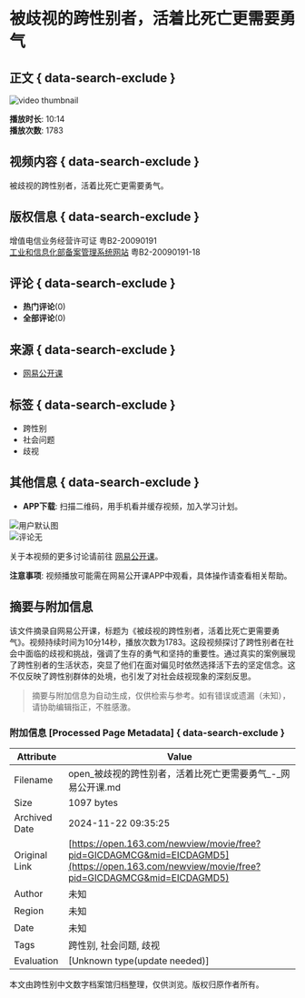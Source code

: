# 被歧视的跨性别者，活着比死亡更需要勇气

## 正文 { data-search-exclude }


![video thumbnail](http://dingyue.ws.126.net/2021/0226/32eca9d0p00qp3i9y002ac000sg00sgm.png)

**播放时长**: 10:14  
**播放次数**: 1783  

## 视频内容 { data-search-exclude }

被歧视的跨性别者，活着比死亡更需要勇气。

## 版权信息 { data-search-exclude }

增值电信业务经营许可证 粤B2-20090191  
[工业和信息化部备案管理系统网站](https://beian.miit.gov.cn/#/Integrated/index) 粤B2-20090191-18  

## 评论 { data-search-exclude }
- **热门评论**(0)
- **全部评论**(0)

## 来源 { data-search-exclude }
- [网易公开课](https://www.163.com)

## 标签 { data-search-exclude }
- 跨性别
- 社会问题
- 歧视

## 其他信息 { data-search-exclude }
- **APP下载**: 扫描二维码，用手机看并缓存视频，加入学习计划。

![用户默认图](https://open-image.ws.126.net/open-h5uploadfile/userDefault.png)  
![评论无](https://open-image.ws.126.net/open-h5uploadfile/nologin_comment_null.png)

关于本视频的更多讨论请前往 [网易公开课](https://ugc.open.163.com)。

**注意事项**: 视频播放可能需在网易公开课APP中观看，具体操作请查看相关帮助。
<!-- tcd_original_link https://open.163.com/newview/movie/free?pid=GICDAGMCG&mid=EICDAGMD5 -->
## 摘要与附加信息

<!-- tcd_abstract -->
该文件摘录自网易公开课，标题为《被歧视的跨性别者，活着比死亡更需要勇气》。视频持续时间为10分14秒，播放次数为1783。这段视频探讨了跨性别者在社会中面临的歧视和挑战，强调了生存的勇气和坚持的重要性。通过真实的案例展现了跨性别者的生活状态，突显了他们在面对偏见时依然选择活下去的坚定信念。这不仅反映了跨性别群体的处境，也引发了对社会歧视现象的深刻反思。
<!-- tcd_abstract_end -->

> 摘要与附加信息为自动生成，仅供检索与参考。如有错误或遗漏（未知），请协助编辑指正，不胜感激。

### 附加信息 [Processed Page Metadata] { data-search-exclude }

| Attribute       | Value                                  |
|-----------------|----------------------------------------|
| Filename        | open_被歧视的跨性别者，活着比死亡更需要勇气_-_网易公开课.md                             |
| Size            | 1097 bytes                           |
| Archived Date   | 2024-11-22 09:35:25                             |
| Original Link   | [https://open.163.com/newview/movie/free?pid=GICDAGMCG&mid=EICDAGMD5](https://open.163.com/newview/movie/free?pid=GICDAGMCG&mid=EICDAGMD5)                       |
| Author          | 未知                               |
| Region          | 未知                               |
| Date            | 未知                                 |
| Tags            | 跨性别, 社会问题, 歧视                                 |
| Evaluation            | [Unknown type(update needed)]                                 |
<!-- tcd_table_end -->

本文由跨性别中文数字档案馆归档整理，仅供浏览。版权归原作者所有。

